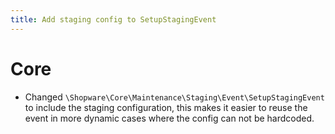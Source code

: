 ```yaml
---
title: Add staging config to SetupStagingEvent
---
```

# Core
* Changed `\Shopware\Core\Maintenance\Staging\Event\SetupStagingEvent` to include the staging configuration, this makes it easier to reuse the event in more dynamic cases where the config can not be hardcoded.
